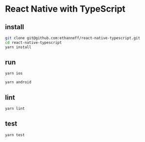 # React Native with TypeScript

## install

```sh
git clone git@github.com:ethanneff/react-native-typescript.git
cd react-native-typescript
yarn install
```

## run

```sh
yarn ios
```

```sh
yarn android
```

## lint

```sh
yarn lint
```

## test

```sh
yarn test
```
